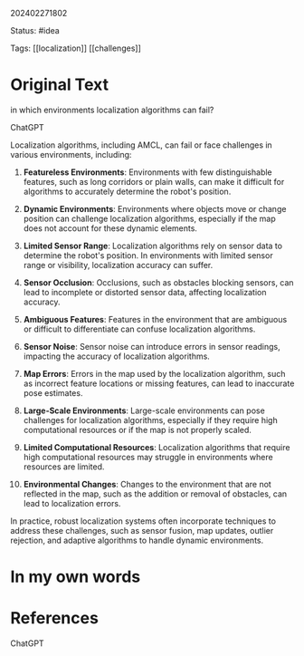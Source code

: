 202402271802

Status: #idea

Tags: [[localization]] [[challenges]]

# Original Text

in which environments localization algorithms can fail?

ChatGPT

Localization algorithms, including AMCL, can fail or face challenges in various environments, including:

1. **Featureless Environments**: Environments with few distinguishable features, such as long corridors or plain walls, can make it difficult for algorithms to accurately determine the robot's position.
    
2. **Dynamic Environments**: Environments where objects move or change position can challenge localization algorithms, especially if the map does not account for these dynamic elements.
    
3. **Limited Sensor Range**: Localization algorithms rely on sensor data to determine the robot's position. In environments with limited sensor range or visibility, localization accuracy can suffer.
    
4. **Sensor Occlusion**: Occlusions, such as obstacles blocking sensors, can lead to incomplete or distorted sensor data, affecting localization accuracy.
    
5. **Ambiguous Features**: Features in the environment that are ambiguous or difficult to differentiate can confuse localization algorithms.
    
6. **Sensor Noise**: Sensor noise can introduce errors in sensor readings, impacting the accuracy of localization algorithms.
    
7. **Map Errors**: Errors in the map used by the localization algorithm, such as incorrect feature locations or missing features, can lead to inaccurate pose estimates.
    
8. **Large-Scale Environments**: Large-scale environments can pose challenges for localization algorithms, especially if they require high computational resources or if the map is not properly scaled.
    
9. **Limited Computational Resources**: Localization algorithms that require high computational resources may struggle in environments where resources are limited.
    
10. **Environmental Changes**: Changes to the environment that are not reflected in the map, such as the addition or removal of obstacles, can lead to localization errors.
    

In practice, robust localization systems often incorporate techniques to address these challenges, such as sensor fusion, map updates, outlier rejection, and adaptive algorithms to handle dynamic environments.

# In my own words

# References

ChatGPT